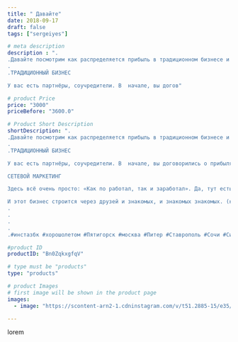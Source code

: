 ```yaml
---
title: " Давайте"
date: 2018-09-17
draft: false
tags: ["sergeiyes"]

# meta description
description : ".
.Давайте посмотрим как распределяется прибыль в традиционном бизнесе и сетевом.
.
.ТРАДИЦИОННЫЙ БИЗНЕС

У вас есть партнёры, соучредители. В  начале, вы догов"

# product Price
price: "3000"
priceBefore: "3600.0"

# Product Short Description
shortDescription: ".
.Давайте посмотрим как распределяется прибыль в традиционном бизнесе и сетевом.
.
.ТРАДИЦИОННЫЙ БИЗНЕС

У вас есть партнёры, соучредители. В  начале, вы договорились о прибылях с этого бизнеса, а это как правило, равные доли. Потом наступает момент, когда проходит время, что один работает, а другой нет. Но каждый СЧИТАЕТ, что ОН больше вкладывает сил, времени и энергии в этот бизнес. И возникает вопрос о справедливости распределения прибыли. И как часто бывает, бизнес распадается или разделяется, или вообще всё рушится и начинается «война». Очень РЕДКО, можно СРАЗУ найти себе единомышленников. НИ В КОЕМ СЛУЧАЕ, не начинайте традиционный бизнес со своими родственниками и друзьями. Если хотите, сохранить дружеские и родственные отношения.

СЕТЕВОЙ МАРКЕТИНГ

Здесь всё очень просто: «Как по работал, так и заработал». Да, тут есть наставник и партнёры. НО, есть ЧЁТКАЯ система вознаграждения ЗА ТРУД! Кто БОльший товарооборот создал, тот и получает больше. Ин НЕ ЗАВИСИМО от того, кто и когда пришёл, и кто под кем.

И этот бизнес строится через друзей и знакомых, и знакомых знакомых. (каламбур 😃 ).
.
.
.
.
.#инстазбк #xорошолетом #Пятигорск #москва #Питер #Ставрополь #Сочи #Симферополь #Севастополь #УФО #Анапа #Краснодар #Екатеринбург #Челябинск #Ессентуки #Кисловодск #бизнес #gruppazahvata #крым #sergeystar"

#product ID
productID: "Bn0ZqkxgfqV"

# type must be "products"
type: "products"

# product Images
# first image will be shown in the product page
images:
  - image: "https://scontent-arn2-1.cdninstagram.com/v/t51.2885-15/e35/40467091_245336502848265_7439571477804488753_n.jpg?tp=1&_nc_ht=scontent-arn2-1.cdninstagram.com&_nc_cat=109&_nc_ohc=nubS4i3LyxIAX-q6Npb&ccb=7-4&oh=84e89d17b29e6a960cf3af906f5a8d76&oe=6082EF82&_nc_sid=86f79a&ig_cache_key=MTg3MDIzMjYyMjEzMTcwNjUxNw%3D%3D.2-ccb7-4"

---
```

lorem
